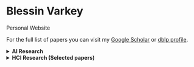 # Blessin Varkey
Personal Website 
<br>

For the full list of papers you can visit my [Google Scholar](https://scholar.google.co.in/citations?user=LyH1LVAAAAAJ&hl=en) or [dblp profile](https://dblp.org/pid/176/4218.html). 

<details><summary><strong>AI Research </strong></summary> 
<br>

### [Gaze-based Screening of Autistic Traits for Adolescents and Young Adults using Prosaic Videos](https://dl.acm.org/doi/abs/10.1145/3378393.3402242)

**Abstract**

> Autism Spectrum Disorder (ASD) is a universal and often lifelong neuro-developmental disorder. Individuals with ASD often present comorbidities such as epilepsy, depression, and anxiety. In the United States, in 2014, 1 out of 68 people was affected by autism, but worldwide, the number of affected people drops to 1 in 160. This disparity is primarily due to underdiagnosis and unreported cases in resource-constrained environments. Wiggins et al. 1 found that, in the US, children of color are under-identified with ASD. Missing a diagnosis is not without consequences; approximately 26% of adults with ASD are under-employed, and are under-enrolled in higher education. Unfortunately, ASD diagnosis is not straightforward and involves a subjective assessment of the patient's behavior. Because such assessments can be noisy and even non-existent in low-resource environments, many cases go unidentified. Many such cases remain undiagnosed even when the patient reaches adolescence or adulthood. There is a need for an objective, low-cost, and ubiquitous approach to diagnose ASD. Autism is often characterized by symptoms such as limited interpersonal and social communication skills, and difficulty in face recognition and emotion interpretation. When watching video media, these symptoms can manifest as reduced eye fixation, resulting in characteristic gaze behaviors. Thus, we developed an approach to screen patients with ASD using their gaze behavior while they watch videos on a laptop screen. We used a dedicated eye tracker to record the participant's gaze. With data from 60 participants (35 with ASD and 25 without ASD), our algorithm demonstrates 92.5% classification accuracy after the participants watched 15 seconds of the video. We also developed a proof-of-concept regression model that estimates the severity of the condition and achieves a mean absolute error of 2.03 on the Childhood Autism Rating Scale (CARS). One of the most common approaches to identify individuals with ASD involves studying family home videos and investigating an infant's gaze and interactions with their families. However, having an expert carefully inspect hours of home video is expensive and unscalable. Our approach is more accessible and ubiquitous as we can directly sense the gaze of the user while they watch videos. Such sensing can be directly deployed on billions of smartphones around the world that are equipped with a front-facing camera. In our current exploration, we use a dedicated eye-tracker but achieving similar performance using an unmodified s martphone c amera is not far-fetched. Our results demonstrate that passively tracking a user's gaze pattern while they watch videos on a screen can enable robust identification of individuals with ASD. Past work has used specially-created visual content to detect ASD, but getting large sets of the population to watch specific videos is hard. Thus, we focus on generic content and selected four prosaic video scenes as a proof of concept. Our research team includes experienced psychologists to inform the study design and contextualize the performance of the final system. Although our gaze tracking approach cannot yet replace a clinical assessment, we believe it could be valuable for screening individuals passively, as they consume media content on computing devices (e.g., YouTube, Netflix, in-game cut scenes). We believe our efforts in estimating condition severity is also an essential first step towards building an entirely automated, in-home screening, and condition management tool. With rapid advancements in gaze tracking on consumer devices (e.g., Apple iPhone, HTC Vive), autism detection could be included on modern computing devices as a downloadable app or background feature, and potentially reduce the number of undiagnosed cases. Such a system could also track the efficacy of treatment and interventions. Additionally, ASD detection could be used to automatically adapt user interfaces, which has been shown to improve accessibility.


### [VisualMath: An Automated Visualization System for Understanding Math Word-Problems](https://dl.acm.org/doi/abs/10.1145/3030024.3040989)
> Math word problems are difficult for students to start with since they involve understanding the problem? s context and abstracting out its underlying mathematical operations. A visual understanding of the problem at hand can be very useful for the comprehension of the problem. We present a system VisualMath that uses machine learning tools and crafted visual logic to automatically generate appropriate visualizations from the text of the word-problems and solve it. We demonstrate the improvements in the understanding of math word-problems by conducting a user study and learning of meaning of relevant new words by students.

</details>

<details><summary><strong>HCI Research (Selected papers)
 </strong></summary> 
<br>

### [Promoting joint attention with computer supported collaboration in children with autism](https://dl.acm.org/doi/abs/10.1145/2982142.2982166)

**Abstract**

> There exists mounting evidence in favor of computer supported autism interventions at the individual level. However, the potential benefits of using computer supported collaboration to encourage social interactions between individuals with autism and typically developed individuals are underexplored, particularly in developing regions. We present an exploratory study of a collaborative gesture-based application, Balloons. The application encourages joint attention, which is defined as the shared attention between two individuals towards the same object. Using mixed methods, we evaluated Balloons for three weeks in New Delhi with ten medium-low functioning autistic children. Our findings suggest that employing CSC interventions for children with autism in India provide (a) observable improvements in social interaction with typically developed peers, (b) the opportunity to customize and individualize intervention to cater to a large spectrum of children and (c) the potential opportunity of reducing fears of certain objects.

### [Designing gesture-based applications for individuals with developmental disabilities: guidelines from user studies in India](https://dl.acm.org/doi/abs/10.1145/3161710)

**Abstract**

> Gesture interaction provides a multitude of benefits to individuals with developmental disabilities, from enhancing social, motor and cognitive skills to providing a safe and controlled environment for simulating real-world scenarios. As gesture-based applications gain ground in the special education domain, we study their potential in the Indian context. Together with Tamana, an NGO in New Delhi, we have been conducting a series of exploratory user studies since October 2013. This includes the design and evaluation of three gesture-based applications to impart social and life skills to individuals with developmental disabilities. The Kirana application employs socially appropriate gestures to teach the life skill of buying day-to-day items from a local Indian grocery. Balloons promotes joint attention skills through collaborative interaction. HOPE improves motor coordination and social and cognitive skills, with increasing levels of difficulty. Based on studies with these applications, this article presents guidelines for designing gesture-based applications for individuals with developmental disabilities. The guidelines focus on (a) designing applications that cater to a larger group of individuals to encourage collaboration and inclusion, for instance, providing easy and controllable transitions between different task levels, and balancing interaction and content complexity; (b) addressing the challenges in conducting research in this domain, with respect to ethical and procedural decisions; and (c) designing for technology acceptance within the Indian context, for example, by following a collaborative and stakeholder inclusive approach, and addressing apprehensions towards technology adoption. These guidelines aim to benefit other practitioners working in this domain and especially in the educational technology context of India.


### [Computer assisted autism interventions for india](https://dl.acm.org/doi/abs/10.1145/3010915.3011007)

**Abstract**

> Early intervention is critical for children with autism. To provide affordable computer assisted therapies for developing countries, we construct infrastructures for translating and adapting early intervention programs such as TOBY to an Indian context. A Hindi prototype is built and two trials are conducted, showing that the technology was accepted and that the children learnt skills using both language versions, with the children using the Hindi prototype achieving slightly better measurable outcomes.


### Contact Me

| Contact Method |  |
| --- | --- |
| Professional Email | blessinvarkey@tamana.ngo |
| Personal Email | blessinvarkey@gmail.com |
| LinkedIn | [linkedin.com/in/blessinvarkey/](https://www.linkedin.com/in/blessinvarkey/) |
